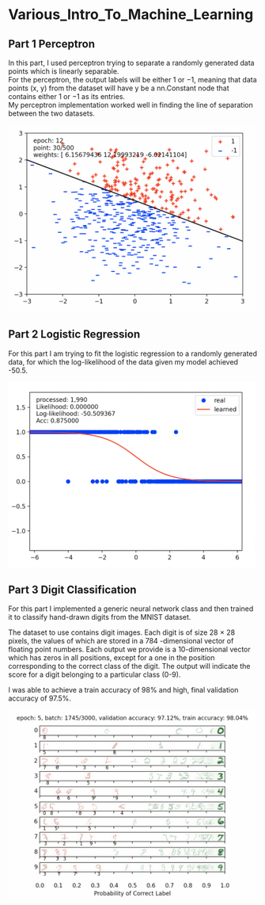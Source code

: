 # Various_Intro_To_Machine_Learning
  
## Part 1 Perceptron
In this part, I used perceptron trying to separate a randomly generated data points which is linearly separable.  
For the perceptron, the output labels will be either 1 or −1, meaning that data points (x, y) from the
dataset will have y be a nn.Constant node that contains either 1 or −1 as its entries.  
My perceptron implementation worked well in finding the line of separation between the two datasets.  

<img src="img/Perceptron.png" alt="perceptron" width="500"/>

## Part 2 Logistic Regression
For this part I am trying to fit the logistic regression to a randomly generated data, for which the log-likelihood of the data given my model achieved -50.5.  

<img src="img/Logistic_Regression.png" alt="Logistic_Regression" width="500"/>


## Part 3 Digit Classification
For this part I implemented a generic neural network class and then trained it to classify hand-drawn digits from the MNIST dataset.  
  
  
The dataset to use contains digit images. Each digit is of size 28 × 28 pixels, the values of which are stored in a 784 -dimensional vector of floating point numbers. Each output we provide is a 10-dimensional vector which has zeros in all positions, except for a one in the position corresponding to the correct class of the digit. The output will indicate the score for a digit belonging to a particular class (0-9).  

I was able to achieve a train accuracy of 98% and high, final validation accuracy of 97.5%.

<img src="img/Digit_Classification.png" alt="Digit_Classification" width="500"/>
